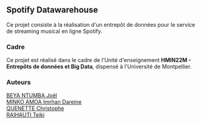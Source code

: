 ## Spotify Datawarehouse

Ce projet consiste à la réalisation d'un entrepôt de données pour le service de
streaming musical en ligne Spotify.

### Cadre

Ce projet est réalisé dans le cadre de l'Unité d'enseignement **HMIN22M -
Entrepôts de données et Big Data**, dispensé à l'Université de Montpellier.

### Auteurs

[BEYA NTUMBA Joël](joel.beya-ntumba@etu.ummontpellier.fr)  
[MINKO AMOA Imrhan Dareine](imrhan-dareine.minko-amoa@etu.umontpellier.fr)  
[QUENETTE Christophe](christophe.quenette@etu.umontpellier.fr)  
[RAIHAUTI Teiki](teiki.raihauti@etu.umontpellier.fr)  
